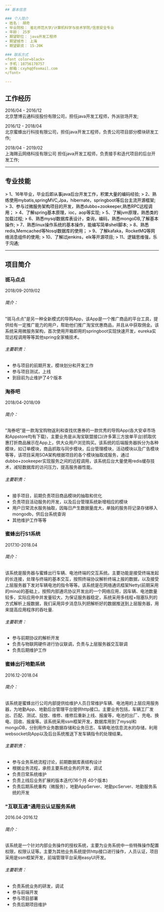 ```yaml
---
## 基本信息

### 个人简介
- 姓名： 胡奇
- 毕业院校： 淮北师范大学/计算机科学与技术学院/信息安全专业
- 年龄： 25岁
- 期望职位： java开发工程师
- 期望城市： 上海
- 期望薪资： 15-20K

### 联系方式
<font color=black>
> 手机：18756170757   
> 邮箱：cxyhq@foxmail.com
</font>

---
```

## 工作经历
2016/04 - 2016/12  
北京慧博云通科技股份有限公司，担任java开发工程师，外派驻场开发;

2016/12 - 2018/04  
北京蜜蜂出行科技有限公司，担任java开发工程师，负责公司项目部分模块研发工作;

2018/04 - 2019/02    
上海赐云网络科技有限公司 担任java开发工程师，负责接手和迭代项目的后台开发工作;

---

## 专业技能
<font color=black>
> 1、16年毕业，毕业后即从事java后台开发工作，积累大量的编码经验;  
> 2、熟练使用mybatis,springMVC,Jpa，hibernate，springboot等后台主流开源框架;  
> 3、参与过微服务架构项目的开发，熟悉dubbo+zookeeper,熟悉RPC远程调用；  
> 4、了解spring基本原理，ioc，aop等实现;  
> 5、了解jvm原理，熟悉类的加载过程;  
> 6、熟悉mysql数据库表设计，查询，编码，熟悉mongoDB,了解基本操作;  
> 7、熟悉linux操作系统的基本操作，能编写简单shell脚本;  
> 8、熟悉redis,Memcached等Nosql数据库的使用；  
> 9、了解kafaka，RocketMQ等网络消息组件的使用;  
> 10、了解过jenkins，elk等开源项目;  
> 11、逻辑思维强，乐于沟通;  
</font>

---

## 项目简介

###  斑马点点

2018/09-2019/02
###### <font color=black>简介：</font>
"斑马点点"是另一种全新模式的导购App，该App是一个推广商品的平台工具，提供给有一定推广能力的用户，帮助他们推广淘宝优惠商品，并且从中获取佣金。该系统采用微服务架构，首次使用开箱即用的springboot实现快速开发，eureka实现远程调用等等其他spring全家桶技术。
###### <font color=black>主要职责：</font>
- 参与项目的前期开发，模块划分和开发工作
- 参与项目测试，上线
- 到目前为止维护了4个版本

### 淘券吧

2018/04-2018/09

###### <font color=black>简介：</font>
“淘券吧”是一款淘宝购物返利和查找优惠券的一款优秀的导购App(各大安卓市场和Appstore均有下载)，主要业务是从淘宝联盟接口(许多第三方放单平台)抓取优惠打折商品展示在App上，供大众用户浏览购买。该系统的后端服务器拆分为各种模块，如订单模块，商品抓取与同步模块，后台管理模块，活动模块以及广告模块等等，该项目采用SOA架构根据项目的各个模块抽取成服务，通过dubbo+zookeeper实现服务之间的远程调用，该系统后台大量使用redis缓存技术，减轻数据库的访问压力，提高服务器性能。
###### <font color=black>主要职责：</font>
- 接手项目，前期负责项目商品模块的抽取和优化 
- 负责项目活动服务的开发，以及后台管理系统新增相应的模块
- 用户日常流水服务抽取，因每日产生数据量庞大，单独的服务将记录存储移入mongodb，供后台系统查询
- 其他维护工作等等

###  蜜蜂出行S1系统 

2017.10-2018.04

###### <font color=black>简介：</font>
该系统是服务器与蜜蜂出行车辆、电池终端的交互系统。主要功能是接受终端发起的长连接，处理与终端的基本交互，按照终端协议解析终端上报的数据，以及接受上层服务器下发对车辆电池的指令等等。该系统是在网络通讯框架Netty(前期采用的mina)的基础上，按照内部通讯协议开发出的一个网络应用，因车辆、电池数量较多，实际应用中并发量较大，为保证服务器稳定，系统采用多线程+阻塞队列的方式解析上报数据，我们采用异步消息队列把解析好的数据推送到上层服务器，用来提高应用程序的吞吐量.

###### <font color=black>主要职责：</font>
- 参与前期协议的解析开发
- 负责与物联网硬件进行协议联调，负责与上层服务器交互联调
- 负责后期维护工作


### 蜜蜂出行地勤系统

2016.12-2018.04

###### <font color=black>简介：</font>
该系统是蜜蜂出行公司内部提供给维护人员日常维护车辆、电池用的上层应用服务器，为地勤App、地勤后台管理平台提供http接口。主要业务包括，车辆工厂发出、匹配、测试、投放、维修、维修后重新上线、报废等，电池的出厂、充电、换电、回收、报废等。该系统采用ssm框架开发，数据库用到了mysql和mongoDB，分别用作业务数据存储和业务日志、车辆电池信息流水的存储，利用websocket向App以及后台系统推送下发车辆指令的处理结果。

######  <font color=black>主要职责：</font>
- 参与业务系统流程讨论，前期数据库表结构设计
- 根据业务流程，承担主要系统业务的开发，调试
- 负责日常系统维护
- 负责上线后业务扩展的版本迭代(16个月 40个版本)
- 负责后期系统重构（微服务），地勤AppServer、地勤pcServer、地勤服务系统的开发

### "互联互通"通用云认证服务系统
2016.04-2016.12

###### <font color=black>简介：</font>

该系统是一个针对内部业务操作的授权系统，主要为业务系统中一些特殊操作配置权限，权限认证等。主要为其他业务系统提供http接口进行操作，人员认证，项目采用是ssm框架开发，前端管理平台采用easyUI开发。
######  <font color=black>主要职责：</font>
- 负责系统业务的研发，调试
- 参与前端开发
- 参与项目部署
- 负责后期项目维护





